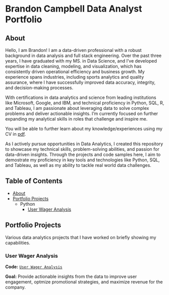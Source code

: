 # Brandon Campbell Data Analyst Portfolio
## About
Hello, I am Brandon! I am a data-driven professional with a robust background in data analysis and full stack engineering. Over the past three years, I have graduated with my MS. in Data Science, and I’ve developed expertise in data cleaning, modeling, and visualization, which has consistently driven operational efficiency and business growth. My experience spans industries, including sports analytics and quality assurance, where I have successfully improved data accuracy, integrity, and decision-making processes.

With certifications in data analytics and science from leading institutions like Microsoft, Google, and IBM, and technical proficiency in Python, SQL, R, and Tableau, I am passionate about leveraging data to solve complex problems and deliver actionable insights. I’m currently focused on further expanding my analytical skills in roles that challenge and inspire me.

You will be able to further learn about my knowledge/experiences using my CV in [pdf](https://github.com/bcampbell31998/Data-Analyst-Portfolio/blob/main/BCamResume.pdf).

As I actively pursue opportunities in Data Analytics, I created this repository to showcase my technical skills, problem-solving abilities, and passion for data-driven insights. Through the projects and code samples here, I aim to demostrate my proficiency in key tools and technologies like Python, SQL, and Tableau, as well as my ability to tackle real world data challenges.

## Table of Contents
- [About](https://github.com/bcampbell31998/Data-Analyst-Portfolio/blob/main/README.md)
- [Portfolio Projects](https://github.com/bcampbell31998/PortfolioProjects/tree/main)
  - Python
    - [User Wager Analysis](https://github.com/bcampbell31998/PortfolioProjects/blob/main/FanDuel%20Take%20Home%20Test%20-%20Jupyter%20Notebook.pdf)

## Portfolio Projects
Various data analytics projects that I have worked on briefly showing my capabilities.
### User Wager Analysis
**Code:** [`User Wager Analysis`](https://github.com/bcampbell31998/PortfolioProjects/blob/main/FanDuel%20Take%20Home%20Test%20-%20Jupyter%20Notebook.pdf)

**Goal:** Provide actionable insights from the data to improve user engagement, optmize promotional strategies, and maximize revenue for the company. 
